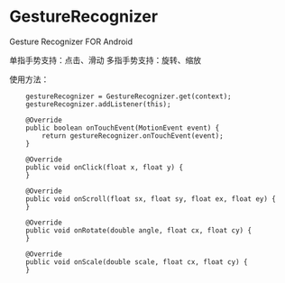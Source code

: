 # GestureRecognizer
Gesture Recognizer FOR Android

单指手势支持：点击、滑动
多指手势支持：旋转、缩放

使用方法：

        gestureRecognizer = GestureRecognizer.get(context);
        gestureRecognizer.addListener(this);
  
        @Override
        public boolean onTouchEvent(MotionEvent event) {
            return gestureRecognizer.onTouchEvent(event);
        }
        
        @Override
        public void onClick(float x, float y) {
        }

        @Override
        public void onScroll(float sx, float sy, float ex, float ey) {
        }

        @Override
        public void onRotate(double angle, float cx, float cy) {
        }

        @Override
        public void onScale(double scale, float cx, float cy) {
        }
